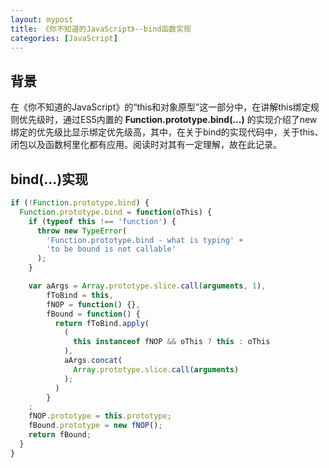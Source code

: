 ```yaml
---
layout: mypost
title: 《你不知道的JavaScript》--bind函数实现
categories: [JavaScript]
---
```


## 背景

在《你不知道的JavaScript》的“this和对象原型”这一部分中，在讲解this绑定规则优先级时，通过ES5内置的 **Function.prototype.bind(...)** 的实现介绍了new绑定的优先级比显示绑定优先级高，其中，在关于bind的实现代码中，关于this、闭包以及函数柯里化都有应用。阅读时对其有一定理解，故在此记录。

## bind(...)实现
```javascript
if (!Function.prototype.bind) {
  Function.prototype.bind = function(oThis) {
    if (typeof this !== 'function') {
      throw new TypeError(
        'Function.prototype.bind - what is typing' +
        'to be bound is not callable'
      );
    }

    var aArgs = Array.prototype.slice.call(arguments, 1),
        fToBind = this,
        fNOP = function() {},
        fBound = function() {
          return fToBind.apply(
            (
              this instanceof fNOP && oThis ? this : oThis
            ),
            aArgs.concat(
              Array.prototype.slice.call(arguments)
            );
          )
        }
    ;
    fNOP.prototype = this.prototype;
    fBound.prototype = new fNOP();
    return fBound;
  }
}
```